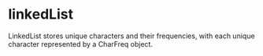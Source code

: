 # linkedList
LinkedList stores unique characters and their frequencies, with each unique character represented by a CharFreq object.
